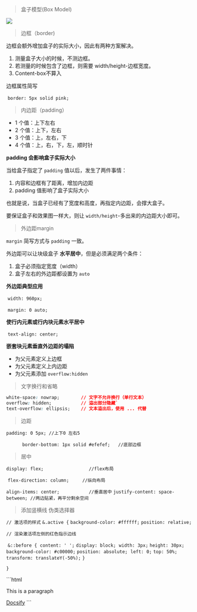 > 盒子模型(Box Model)

<img src="https://guli-ddu.oss-cn-beijing.aliyuncs.com/BoxModel.png" />



> 边框（border)

边框会额外增加盒子的实际大小，因此有两种方案解决。

1. 测量盒子大小的时候，不测边框。
2. 若测量的时候包含了边框，则需要 width/height-边框宽度。
3. Content-box不算入

边框属性简写

​	`border: 5px solid pink;`

> 内边距（padding）

- 1 个值：上下左右
- 2 个值：上下，左右
- 3 个值：上，左右，下
- 4 个值：上，右，下，左，顺时针

**padding 会影响盒子实际大小**

当给盒子指定了 `padding` 值以后，发生了两件事情：

1. 内容和边框有了距离，增加内边距
2. padding 值影响了盒子实际大小

也就是说，当盒子已经有了宽度和高度，再指定内边距，会撑大盒子。

要保证盒子和效果图一样大，则让 `width/height`-多出来的内边距大小即可。

> 外边距margin

`margin` 简写方式与 `padding` 一致。

外边距可以让块级盒子 **水平居中**，但是必须满足两个条件：

1. 盒子必须指定宽度（width）
2. 盒子左右的外边距都设置为 `auto`

**外边距典型应用**

​		`width: 960px;` 

​		`margin: 0 auto;`

**使行内元素或行内块元素水平居中**

​		`text-align: center;`

**嵌套块元素垂直外边距的塌陷**

- 为父元素定义上边框
- 为父元素定义上内边距
- 为父元素添加 `overflow:hidden`

> 文字换行和省略

```CSS
white-space: nowrap; 		// 文字不允许换行（单行文本）
overflow: hidden; 			// 溢出部分隐藏`
text-overflow: ellipsis;	// 文本溢出后，使用 ... 代替
```

> 边距

`padding: 0 5px; //上下0 左右5` 

`      border-bottom: 1px solid #efefef;   //底部边框`

> 居中

`display: flex;					//flex布局`

​      `flex-direction: column;		//纵向布局`

`align-items: center; 			//垂直居中`
`justify-content: space-between; //两边贴紧，再平分剩余空间`

> 添加竖横线	伪类选择器

`// 激活项的样式`
`&.active {`
`background-color: #ffffff;`
`position: relative;`

`// 渲染激活项左侧的红色指示边线`

​	`&::before {`
​		`content: ' ';`
​		`display: block;`
​		`width: 3px;`
​		`height: 30px;`
​		`background-color: #c00000;`
​		`position: absolute;`
​		`left: 0;`
​		`top: 50%;`
​		`transform: translateY(-50%);`
​	`}`

`}`





\```html <p>This is a paragraph</p> <a href="//docsify.js.org/">Docsify</a> ```

